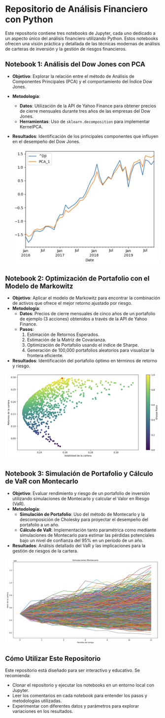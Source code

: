 # Repositorio de Análisis Financiero con Python

Este repositorio contiene tres notebooks de Jupyter, cada uno dedicado a un aspecto único del análisis financiero utilizando Python. Estos notebooks ofrecen una visión práctica y detallada de las técnicas modernas de análisis de carteras de inversión y la gestión de riesgos financieros.

## Notebook 1: Análisis del Dow Jones con PCA

- **Objetivo**: Explorar la relación entre el método de Análisis de Componentes Principales (PCA) y el comportamiento del Índice Dow Jones.
- **Metodología**:
  - **Datos**: Utilización de la API de Yahoo Finance para obtener precios de cierre mensuales durante tres años de las empresas del Dow Jones.
  - **Herramientas**: Uso de `sklearn.decomposition` para implementar KernelPCA.
- **Resultados**: Identificación de los principales componentes que influyen en el desempeño del Dow Jones.

  ![](PCA.png)

## Notebook 2: Optimización de Portafolio con el Modelo de Markowitz

- **Objetivo**: Aplicar el modelo de Markowitz para encontrar la combinación de activos que ofrece el mejor retorno ajustado por riesgo.
- **Metodología**:
  - **Datos**: Precios de cierre mensuales de cinco años de un portafolio de ejemplo (3 acciones) obtenidos a través de la API de Yahoo Finance.
  - **Pasos**:
    1. Estimación de Retornos Esperados.
    2. Estimación de la Matriz de Covarianza.
    3. Optimización de Portafolio usando el índice de Sharpe.
    4. Generación de 100,000 portafolios aleatorios para visualizar la frontera eficiente.
- **Resultados**: Identificación del portafolio óptimo en términos de retorno y riesgo.

 ![](sharpe.png)

## Notebook 3: Simulación de Portafolio y Cálculo de VaR con Montecarlo

- **Objetivo**: Evaluar rendimiento y riesgo de un portafolio de inversión utilizando simulaciones de Montecarlo y calcular el Valor en Riesgo (VaR).
- **Metodología**:
  - **Simulación de Portafolio**: Uso del método de Montecarlo y la descomposición de Cholesky para proyectar el desempeño del portafolio a un año.
  - **Cálculo de VaR**: Implementación tanto paramétrica como mediante simulaciones de Montecarlo para estimar las pérdidas potenciales bajo un nivel de confianza del 95% en un período de un año.
- **Resultados**: Análisis detallado del VaR y las implicaciones para la gestión de riesgos de la cartera.

 ![](montecarlo.png)

## Cómo Utilizar Este Repositorio

Este repositorio está diseñado para ser interactivo y educativo. Se recomienda:

- Clonar el repositorio y ejecutar los notebooks en un entorno local con Jupyter.
- Leer los comentarios en cada notebook para entender los pasos y metodologías utilizadas.
- Experimentar con diferentes datos y parámetros para explorar variaciones en los resultados.

